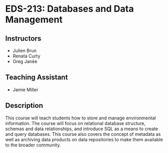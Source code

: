 # EDS-213: Databases and Data Management

## Instructors

- Julien Brun
- Renata Curty
- Greg Janée

## Teaching Assistant

- Jamie Miller

## Description

This course will teach students how to store and manage environmental information. The course will focus on relational database structure, schemas and data relationships, and introduce SQL as a means to create and query databases. This course also covers the concept of metadata as well as archiving data products on data repositories to make them available to the broader community.

